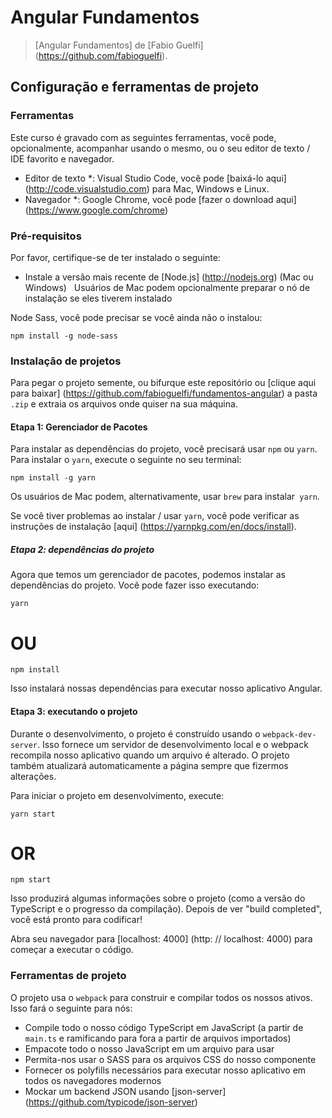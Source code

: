 # Angular Fundamentos

> [Angular Fundamentos] de [Fabio Guelfi] (https://github.com/fabioguelfi).

## Configuração e ferramentas de projeto

### Ferramentas

Este curso é gravado com as seguintes ferramentas, você pode, opcionalmente, acompanhar usando o mesmo, ou o seu editor de texto / IDE favorito e navegador.

* Editor de texto *: Visual Studio Code, você pode [baixá-lo aqui] (http://code.visualstudio.com) para Mac, Windows e Linux.
* Navegador *: Google Chrome, você pode [fazer o download aqui] (https://www.google.com/chrome)

### Pré-requisitos

Por favor, certifique-se de ter instalado o seguinte:

* Instale a versão mais recente de [Node.js] (http://nodejs.org) (Mac ou Windows)
  Usuários de Mac podem opcionalmente preparar o nó de instalação se eles tiverem instalado

Node Sass, você pode precisar se você ainda não o instalou:

`npm install -g node-sass` 

### Instalação de projetos

Para pegar o projeto semente, ou bifurque este repositório ou [clique aqui para baixar] (https://github.com/fabioguelfi/fundamentos-angular) a pasta `.zip` e extraia os arquivos onde quiser na sua máquina.

#### Etapa 1: Gerenciador de Pacotes

Para instalar as dependências do projeto, você precisará usar `npm` ou `yarn`. Para instalar o `yarn`, execute o seguinte no seu terminal:

`npm install -g yarn`

Os usuários de Mac podem, alternativamente, usar `brew` para instalar` yarn`.


Se você tiver problemas ao instalar / usar `yarn`, você pode verificar as instruções de instalação [aqui] (https://yarnpkg.com/en/docs/install).

##### Etapa 2: dependências do projeto

Agora que temos um gerenciador de pacotes, podemos instalar as dependências do projeto. Você pode fazer isso executando:

`yarn`

# OU

`npm install`

Isso instalará nossas dependências para executar nosso aplicativo Angular.

#### Etapa 3: executando o projeto

Durante o desenvolvimento, o projeto é construído usando o `webpack-dev-server`. Isso fornece um servidor de desenvolvimento local e o webpack recompila nosso aplicativo quando um arquivo é alterado. O projeto também atualizará automaticamente a página sempre que fizermos alterações.

Para iniciar o projeto em desenvolvimento, execute:

`yarn start`

# OR

`npm start`

Isso produzirá algumas informações sobre o projeto (como a versão do TypeScript e o progresso da compilação). Depois de ver "build completed", você está pronto para codificar!

Abra seu navegador para [localhost: 4000] (http: // localhost: 4000) para começar a executar o código.

### Ferramentas de projeto

O projeto usa o `webpack` para construir e compilar todos os nossos ativos. Isso fará o seguinte para nós:

- Compile todo o nosso código TypeScript em JavaScript (a partir de `main.ts` e ramificando para fora a partir de arquivos importados)
- Empacote todo o nosso JavaScript em um arquivo para usar
- Permita-nos usar o SASS para os arquivos CSS do nosso componente
- Fornecer os polyfills necessários para executar nosso aplicativo em todos os navegadores modernos
- Mockar um backend JSON usando [json-server] (https://github.com/typicode/json-server)
